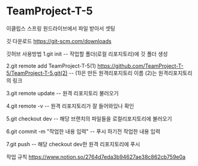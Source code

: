 # TeamProject-T-5

이클립스 스프링 
원드라이브에서 파일 받아서 셋팅

깃 다운로드
https://git-scm.com/downloads

깃허브 사용방법
1.git init -- 작업할 폴더(로컬 리포지토리)에 깃 폴더 생성

2.git remote add TeamProject-T-5(1) https://github.com/TeamProject-T-5/TeamProject-T-5.git(2) -- (1)은 만든 원격리포지토리 이름 (2)는 원격리포지토리의 링크

3.git remote update -- 원격 리포지토리 불러오기

4.git remote -v -- 원격 리포지토리가 잘 들어와있나 확인

5.git checkout dev -- 해당 브랜치의 파일들을 로컬리포지토리에 불러오기

6.git commit -m "작업한 내용 입력" -- 푸시 하기전 작업한 내용 입력

7.git push -- 해당 checkout dev한 원격 리포지토리에 푸시

작업 규칙
https://www.notion.so/2764d7eda3b94627ae38c862cb759e0a
